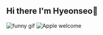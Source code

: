 ## Hi there I'm Hyeonseo👋

![funny gif](https://media.giphy.com/media/bcKmIWkUMCjVm/giphy.gif)
![Apple welcome](https://www.icegif.com/wp-content/uploads/2023/01/icegif-54.gif)

<!--
**hyeonseogo/hyeonseogo** is a ✨ _special_ ✨ repository because its `README.md` (this file) appears on your GitHub profile.

Here are some ideas to get you started:

- 🔭 I’m currently working on ...
- 🌱 I’m currently learning ...
- 👯 I’m looking to collaborate on ...
- 🤔 I’m looking for help with ...
- 💬 Ask me about ...
- 📫 How to reach me: ...
- 😄 Pronouns: ...
- ⚡ Fun fact: ...
-->
